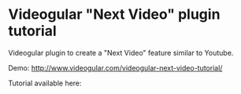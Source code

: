 # Videogular "Next Video" plugin tutorial

Videogular plugin to create a "Next Video" feature similar to Youtube.

Demo: http://www.videogular.com/videogular-next-video-tutorial/

Tutorial available here: 
